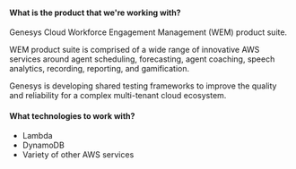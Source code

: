 #### What is the product that we're working with?
Genesys Cloud Workforce Engagement Management (WEM) product suite.

WEM product suite is comprised of a wide range of innovative AWS services around agent scheduling, forecasting, agent coaching, speech analytics, recording, reporting, and gamification.

Genesys is developing shared testing frameworks to improve the quality and reliability for a complex multi-tenant cloud ecosystem.

#### What technologies to work with?
- Lambda
- DynamoDB
- Variety of other AWS services

